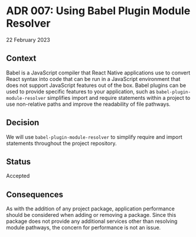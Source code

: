 # ADR 007: Using Babel Plugin Module Resolver

22 February 2023

## Context

Babel is a JavaScript compiler that React Native applications use to convert React syntax into code that can be run in a JavaScript environment that does not support JavaScript features out of the box. Babel plugins can be used to provide specific features to your application, such as `babel-plugin-module-resolver` simplifies import and require statements within a project to use non-relative paths and improve the readability of file pathways.


## Decision

We will use `babel-plugin-module-resolver` to simplify require and import statements throughout the project repository.  


## Status

Accepted

## Consequences

As with the addition of any project package, application performance should be considered when adding or removing a package. Since this package does not provide any additional services other than resolving module pathways, the concern for performance is not an issue.
